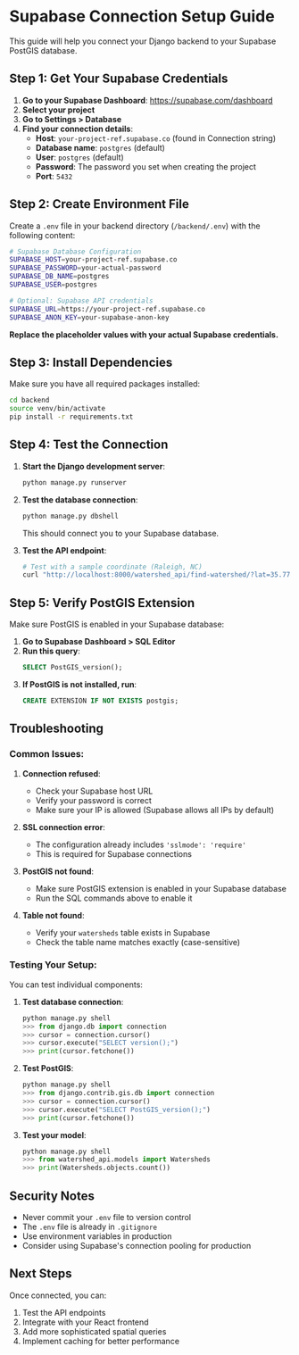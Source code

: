 # Supabase Connection Setup Guide

This guide will help you connect your Django backend to your Supabase PostGIS database.

## Step 1: Get Your Supabase Credentials

1. **Go to your Supabase Dashboard**: https://supabase.com/dashboard
2. **Select your project**
3. **Go to Settings > Database**
4. **Find your connection details**:
   - **Host**: `your-project-ref.supabase.co` (found in Connection string)
   - **Database name**: `postgres` (default)
   - **User**: `postgres` (default)
   - **Password**: The password you set when creating the project
   - **Port**: `5432`

## Step 2: Create Environment File

Create a `.env` file in your backend directory (`/backend/.env`) with the following content:

```bash
# Supabase Database Configuration
SUPABASE_HOST=your-project-ref.supabase.co
SUPABASE_PASSWORD=your-actual-password
SUPABASE_DB_NAME=postgres
SUPABASE_USER=postgres

# Optional: Supabase API credentials
SUPABASE_URL=https://your-project-ref.supabase.co
SUPABASE_ANON_KEY=your-supabase-anon-key
```

**Replace the placeholder values with your actual Supabase credentials.**

## Step 3: Install Dependencies

Make sure you have all required packages installed:

```bash
cd backend
source venv/bin/activate
pip install -r requirements.txt
```

## Step 4: Test the Connection

1. **Start the Django development server**:
   ```bash
   python manage.py runserver
   ```

2. **Test the database connection**:
   ```bash
   python manage.py dbshell
   ```
   This should connect you to your Supabase database.

3. **Test the API endpoint**:
   ```bash
   # Test with a sample coordinate (Raleigh, NC)
   curl "http://localhost:8000/watershed_api/find-watershed/?lat=35.7796&lng=-78.6382"
   ```

## Step 5: Verify PostGIS Extension

Make sure PostGIS is enabled in your Supabase database:

1. **Go to Supabase Dashboard > SQL Editor**
2. **Run this query**:
   ```sql
   SELECT PostGIS_version();
   ```
3. **If PostGIS is not installed, run**:
   ```sql
   CREATE EXTENSION IF NOT EXISTS postgis;
   ```

## Troubleshooting

### Common Issues:

1. **Connection refused**:
   - Check your Supabase host URL
   - Verify your password is correct
   - Make sure your IP is allowed (Supabase allows all IPs by default)

2. **SSL connection error**:
   - The configuration already includes `'sslmode': 'require'`
   - This is required for Supabase connections

3. **PostGIS not found**:
   - Make sure PostGIS extension is enabled in your Supabase database
   - Run the SQL commands above to enable it

4. **Table not found**:
   - Verify your `watersheds` table exists in Supabase
   - Check the table name matches exactly (case-sensitive)

### Testing Your Setup:

You can test individual components:

1. **Test database connection**:
   ```python
   python manage.py shell
   >>> from django.db import connection
   >>> cursor = connection.cursor()
   >>> cursor.execute("SELECT version();")
   >>> print(cursor.fetchone())
   ```

2. **Test PostGIS**:
   ```python
   python manage.py shell
   >>> from django.contrib.gis.db import connection
   >>> cursor = connection.cursor()
   >>> cursor.execute("SELECT PostGIS_version();")
   >>> print(cursor.fetchone())
   ```

3. **Test your model**:
   ```python
   python manage.py shell
   >>> from watershed_api.models import Watersheds
   >>> print(Watersheds.objects.count())
   ```

## Security Notes

- Never commit your `.env` file to version control
- The `.env` file is already in `.gitignore`
- Use environment variables in production
- Consider using Supabase's connection pooling for production

## Next Steps

Once connected, you can:
1. Test the API endpoints
2. Integrate with your React frontend
3. Add more sophisticated spatial queries
4. Implement caching for better performance
